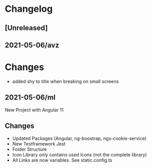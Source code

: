 # Changelog


## [Unreleased]

## 2021-05-06/avz
# Changes
- added shy to title when breaking on small screens

## 2021-05-06/ml    
New Project with Angular 11

## Changes
- Updated Packages (Angular, ng-boostrap, ngx-cookie-service)
- New Testframework Jest
- Folder Structure
- Icon Library only contains used Icons (not the complete library)
- All Links are now variables. See static.config.ts
